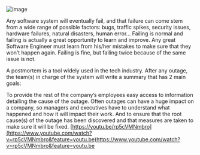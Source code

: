 ![image](https://github.com/mainangaruiya/alx-system_engineering-devops/assets/100405059/73bfb9d0-1e78-4e19-beab-49e948600ef6)

Any software system will eventually fail, and that failure can come stem from a wide range of possible factors: bugs, traffic spikes, security issues, hardware failures, natural disasters, human error… Failing is normal and failing is actually a great opportunity to learn and improve. Any great Software Engineer must learn from his/her mistakes to make sure that they won’t happen again. Failing is fine, but failing twice because of the same issue is not.

A postmortem is a tool widely used in the tech industry. After any outage, the team(s) in charge of the system will write a summary that has 2 main goals:

To provide the rest of the company’s employees easy access to information detailing the cause of the outage. Often outages can have a huge impact on a company, so managers and executives have to understand what happened and how it will impact their work.
And to ensure that the root cause(s) of the outage has been discovered and that measures are taken to make sure it will be fixed.
[https://youtu.be/rp5cVMNmbro](https://www.youtube.com/watch?v=rp5cVMNmbro&feature=youtu.be)https://www.youtube.com/watch?v=rp5cVMNmbro&feature=youtu.be
